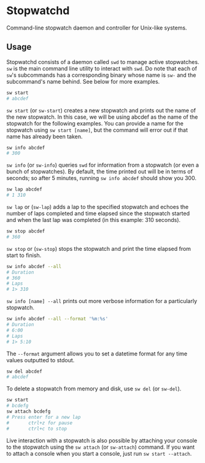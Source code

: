 # Stopwatchd

Command-line stopwatch daemon and controller for Unix-like systems.

## Usage

Stopwatchd consists of a daemon called `swd` to manage active stopwatches. `sw` is the main command line utility to interact with `swd`. Do note that each of `sw`'s subcommands has a corresponding binary whose name is `sw-` and the subcommand's name behind. See below for more examples.

```bash
sw start
# abcdef
```

`sw start` (or `sw-start`) creates a new stopwatch and prints out the name of the new stopwatch. In this case, we will be using abcdef as the name of the stopwatch for the following examples. You can provide a name for the stopwatch using `sw start [name]`, but the command will error out if that name has already been taken.

```bash
sw info abcdef
# 300
```

`sw info` (or `sw-info`) queries `swd` for information from a stopwatch (or even a bunch of stopwatches). By default, the time printed out will be in terms of seconds; so after 5 minutes, running `sw info abcdef` should show you 300.

```bash
sw lap abcdef
# 1 310
```

`sw lap` or (`sw-lap`) adds a lap to the specified stopwatch and echoes the number of laps completed and time elapsed since the stopwatch started and when the last lap was completed (in this example: 310 seconds).

```bash
sw stop abcdef
# 360
```

`sw stop` or (`sw-stop`) stops the stopwatch and print the time elapsed from start to finish.

```bash
sw info abcdef --all
# Duration
# 360
# Laps
# 1> 310
```

`sw info [name] --all` prints out more verbose information for a particularly stopwatch.

```bash
sw info abcdef --all --format '%m:%s'
# Duration
# 6:00
# Laps
# 1> 5:10
```

The `--format` argument allows you to set a datetime format for any time values outputted to stdout.

```bash
sw del abcdef
# abcdef
```

To delete a stopwatch from memory and disk, use `sw del` (or `sw-del`).

```bash
sw start
# bcdefg
sw attach bcdefg
# Press enter for a new lap
#       ctrl+z for pause
#       ctrl+c to stop
```

Live interaction with a stopwatch is also possible by attaching your console to the stopwatch using the `sw attach` (or `sw-attach`) command. If you want to attach a console when you start a console, just run `sw start --attach`.